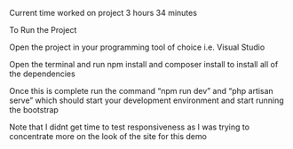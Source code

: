 Current time worked on project 3 hours 34 minutes

To Run the Project

Open the project in your programming tool of choice i.e. Visual Studio

Open the terminal and run npm install and composer install to install all of the dependencies 

Once this is complete run the command “npm run dev” and “php artisan serve” which should start your development environment and start running the bootstrap

Note that I didnt get time to test responsiveness as I was trying to concentrate more on the look of the site for this demo

